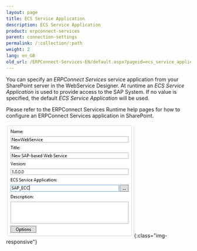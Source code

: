 ```yaml
---
layout: page
title: ECS Service Application
description: ECS Service Application
product: erpconnect-services
parent: connection-settings
permalink: /:collection/:path
weight: 2
lang: en_GB
old_url: /ERPConnect-Services-EN/default.aspx?pageid=ecs_service_application
---
```


You can specify an *ERPConnect Services* service application from your SharePoint server in the WebService Designer. At runtime an *ECS Service Application* is used to provide access to the SAP System. If no value is specified, the default *ECS Service Application* will be used.

Please refer to the ERPConnect Services Runtime help pages for how to configure an ERPConnect Services application in SharePoint.

![WSD-ECSApplication](/img/content/WSD-ECSApplication.PNG){:class="img-responsive"}

